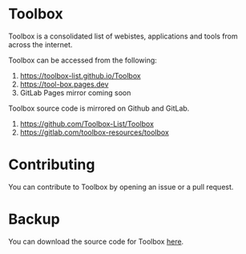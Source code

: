 # Toolbox
Toolbox is a consolidated list of webistes, applications and tools from across the internet. 

Toolbox can be accessed from the following:
1. https://toolbox-list.github.io/Toolbox
2. https://tool-box.pages.dev
3. GitLab Pages mirror coming soon

Toolbox source code is mirrored on Github and GitLab.
1. https://github.com/Toolbox-List/Toolbox
2. https://gitlab.com/toolbox-resources/toolbox

# Contributing
You can contribute to Toolbox by opening an issue or a pull request.

# Backup
You can download the source code for Toolbox [here](https://github.com/Toolbox-List/Toolbox/archive/refs/heads/master.zip).